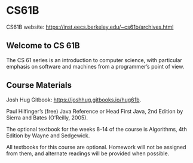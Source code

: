 # CS61B

CS61B website: https://inst.eecs.berkeley.edu/~cs61b/archives.html

## Welcome to CS 61B
The CS 61 series is an introduction to computer science, with particular emphasis on software and machines from a programmer’s point of view. 

## Course Materials
Josh Hug Gitbook: https://joshhug.gitbooks.io/hug61b.

Paul Hilfinger’s (free) Java Reference or Head First Java, 2nd Edition by Sierra and Bates (O’Reilly, 2005).

The optional textbook for the weeks 8-14 of the course is Algorithms, 4th Edition by Wayne and Sedgewick.

All textbooks for this course are optional. Homework will not be assigned from them, and alternate readings will be provided when possible.

